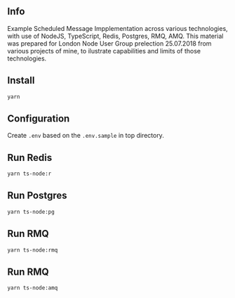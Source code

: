## Info

Example Scheduled Message Impplementation across various technologies, with use of NodeJS, TypeScript, Redis, Postgres, RMQ, AMQ. This material was prepared for London Node User Group prelection 25.07.2018 from various projects of mine, to ilustrate capabilities and limits of those technologies.

## Install

```bash
yarn
```

## Configuration

Create `.env` based on the `.env.sample` in top directory.

## Run Redis

```bash
yarn ts-node:r
```

## Run Postgres

```bash
yarn ts-node:pg
```

## Run RMQ

```bash
yarn ts-node:rmq
```

## Run RMQ

```bash
yarn ts-node:amq
```
